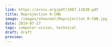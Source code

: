```yaml
---
link: https://arxiv.org/pdf/1907.11830.pdf
title: Reprojection R-CNN
image: /images/showreel/Reprojection R-CNN.jpg
date: 2019-07-27
tags: computer-vision, technical
draft: draft
preview:
---
```



